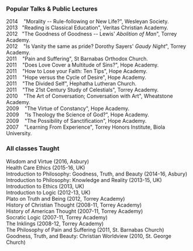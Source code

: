 ### Popular Talks & Public Lectures ###
2014 &nbsp;&nbsp; "Morality -- Rule-following or New Life?", Wesleyan Society.   
2013&nbsp;&nbsp; "Reading is Classical Education", Veritas Christian Academy.  
2012 &nbsp;&nbsp;"The Goodness of Goodness -- Lewis' *Abolition of Man*", Torrey Academy.   
2012 &nbsp;&nbsp; "Is Vanity the same as pride? Dorothy Sayers' *Gaudy Night*", Torrey Academy.  
2011 &nbsp;&nbsp; "Pain and Suffering", St Barnabas Orthodox Church.    
2011 &nbsp;&nbsp; "Does Love Cover a Multitude of Sins?", Hope Academy.  
2011 &nbsp;&nbsp; "How to Lose your Faith: Ten Tips", Hope Academy.  
2011 &nbsp;&nbsp; "Hope versus the Cycle of Desire", Hope Academy.  
2011 &nbsp;&nbsp; "The Divided Self", Hephatha Lutheran Church.     
2011 &nbsp;&nbsp; "The 21st Century Study of Celestials", Torrey Academy.  
2010 &nbsp;&nbsp; "The Art of Conversation; Conversation with Art", Wheatstone Academy.  
2009 &nbsp;&nbsp; "The Virtue of Constancy", Hope Academy.     
2009 &nbsp;&nbsp; "Is Theology the Science of God?", Hope Academy.     
2009 &nbsp;&nbsp; "The Possibility of Sanctification", Hope Academy.     
2007 &nbsp;&nbsp; "Learning From Experience", Torrey Honors Institute, Biola University.   


### All classes Taught
Wisdom and Virtue (2016, Asbury)  
Health Care Ethics   (2015-16, UK)  
Introduction to Philosophy: Goodness, Truth, and Beauty  (2014-16, Asbury)  
Introduction to Philosophy: Knowledge and Reality (2013-15, UK)  
Introduction to Ethics (2013, UK)  
Introduction to Logic (2012-13, UK)  
Plato on Truth and Being (2012, Torrey Academy)   
History of Christian Thought (2008-11, Torrey Academy)  
History of American Thought (2007-11, Torrey Academy)  
Socratic Logic (2007-11, Torrey Academy)  
The Inklings (2008-12, Torrey Academy)   
The Philosophy of Pain and Suffering (2011, St. Barnabas Church)  
Goodness, Truth, and Beauty: Christian Worldview (2010, St. George Church)  


